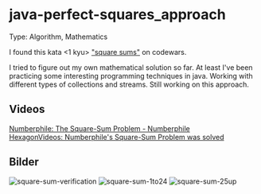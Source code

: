 # java-perfect-squares_approach

Type: Algorithm, Mathematics

I found this kata <1 kyu> ["square sums"](https://www.codewars.com/kata/5a667236145c462103000091) on codewars.

I tried to figure out my own mathematical solution so far. At least I've been practicing some interesting programming techniques in java.
Working with different types of collections and streams. 
Still working on this approach. 

## Videos

[Numberphile: The Square-Sum Problem - Numberphile](https://www.youtube.com/watch?v=G1m7goLCJDY) <br>
[HexagonVideos: Numberphile's Square-Sum Problem was solved](https://www.youtube.com/watch?v=-vxW42R47bc)

## Bilder

![square-sum-verification](https://github.com/AlexanderLeonidasGuenzel/java-perfect-squares_approach/assets/113258245/1a6e5e56-e58f-47ee-b1a3-ef605b0c8fe2)
![square-sum-1to24](https://github.com/AlexanderLeonidasGuenzel/java-perfect-squares_approach/assets/113258245/d35408f4-223a-453b-a98b-ec37929ef650)
![square-sum-25up](https://github.com/AlexanderLeonidasGuenzel/java-perfect-squares_approach/assets/113258245/e809ef8b-c144-43e1-8074-85d92300e4c1)
